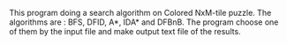 This program doing a search algorithm on Colored NxM-tile puzzle.
The algorithms are : BFS, DFID, A*, IDA* and DFBnB.
The program choose one of them by the input file and make output text file of the results.
